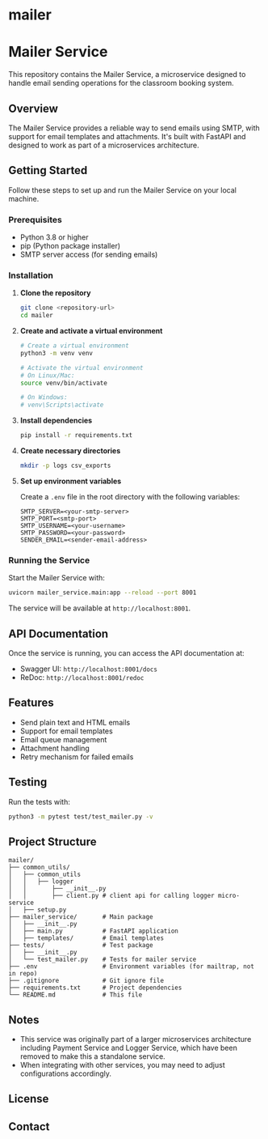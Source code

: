 # mailer

# Mailer Service

This repository contains the Mailer Service, a microservice designed to handle email sending operations for the classroom booking system.

## Overview

The Mailer Service provides a reliable way to send emails using SMTP, with support for email templates and attachments. It's built with FastAPI and designed to work as part of a microservices architecture.

## Getting Started

Follow these steps to set up and run the Mailer Service on your local machine.

### Prerequisites

- Python 3.8 or higher
- pip (Python package installer)
- SMTP server access (for sending emails)

### Installation

1. **Clone the repository**
   ```bash
   git clone <repository-url>
   cd mailer
   ```

2. **Create and activate a virtual environment**
   ```bash
   # Create a virtual environment
   python3 -m venv venv
   
   # Activate the virtual environment
   # On Linux/Mac:
   source venv/bin/activate
   
   # On Windows:
   # venv\Scripts\activate
   ```

3. **Install dependencies**
   ```bash
   pip install -r requirements.txt
   ```

4. **Create necessary directories**
   ```bash
   mkdir -p logs csv_exports
   ```

5. **Set up environment variables**
   
   Create a `.env` file in the root directory with the following variables:
   ```
   SMTP_SERVER=<your-smtp-server>
   SMTP_PORT=<smtp-port>
   SMTP_USERNAME=<your-username>
   SMTP_PASSWORD=<your-password>
   SENDER_EMAIL=<sender-email-address>
   ```

### Running the Service

Start the Mailer Service with:

```bash
uvicorn mailer_service.main:app --reload --port 8001
```

The service will be available at `http://localhost:8001`.

## API Documentation

Once the service is running, you can access the API documentation at:
- Swagger UI: `http://localhost:8001/docs`
- ReDoc: `http://localhost:8001/redoc`

## Features

- Send plain text and HTML emails
- Support for email templates
- Email queue management
- Attachment handling
- Retry mechanism for failed emails

## Testing

Run the tests with:

```bash
python3 -m pytest test/test_mailer.py -v
```

## Project Structure

```
mailer/
├── common_utils/      
│   ├── common_utils
│   │   ├── logger
│   │       ├── __init__.py
│   │       ├── client.py # client api for calling logger micro-service
│   ├── setup.py               
├── mailer_service/       # Main package
│   ├── __init__.py
│   ├── main.py           # FastAPI application
│   ├── templates/        # Email templates
├── tests/                # Test package
│   ├── __init__.py
│   └── test_mailer.py    # Tests for mailer service
├── .env                  # Environment variables (for mailtrap, not in repo)
├── .gitignore            # Git ignore file
├── requirements.txt      # Project dependencies
└── README.md             # This file
```

## Notes

- This service was originally part of a larger microservices architecture including Payment Service and Logger Service, which have been removed to make this a standalone service.
- When integrating with other services, you may need to adjust configurations accordingly.

## License


## Contact
